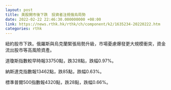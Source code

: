 ```yaml
---
layout: post
title: 美股開市後下跌　投資者注視俄烏局勢
date: 2022-02-22 22:46:30.000000000 +08:00
link: https://news.rthk.hk/rthk/ch/component/k2/1635234-20220222.htm
categories: rthk
---
```


紐約股市下跌。俄羅斯與烏克蘭緊張局勢升級，市場憂慮爆發更大規模衝突，資金流出股市等高風險資產。

道瓊斯指數較早時報33750點，跌328點，跌幅0.97%。

納斯達克指數報13462點，跌85點，跌幅0.63%。

標準普爾500指數報4320點，跌28點，跌幅0.66%。
